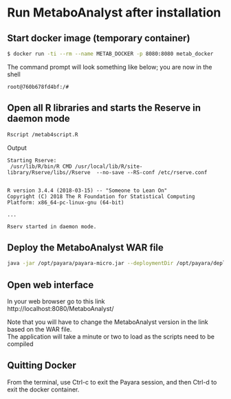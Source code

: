 # Run MetaboAnalyst after installation


## Start docker image (temporary container)

```bash
$ docker run -ti --rm --name METAB_DOCKER -p 8080:8080 metab_docker
```

The command prompt will look something like below; you are now in the shell

```
root@760b678fd4bf:/#
```

## Open all R libraries and starts the Reserve in daemon mode

```bash
Rscript /metab4script.R 
```

Output  

```
Starting Rserve:
 /usr/lib/R/bin/R CMD /usr/local/lib/R/site-library/Rserve/libs//Rserve  --no-save --RS-conf /etc/rserve.conf 


R version 3.4.4 (2018-03-15) -- "Someone to Lean On"
Copyright (C) 2018 The R Foundation for Statistical Computing
Platform: x86_64-pc-linux-gnu (64-bit)

...

Rserv started in daemon mode.
```

## Deploy the MetaboAnalyst WAR file

```bash
java -jar /opt/payara/payara-micro.jar --deploymentDir /opt/payara/deployments
```

## Open web interface

In your web browser go to this link  
http://localhost:8080/MetaboAnalyst/  

Note that you will have to change the MetaboAnalyst version in the link based on the WAR file.  
The application will take a minute or two to load as the scripts need to be compiled

## Quitting Docker

From the terminal, use Ctrl-c to exit the Payara session, and then Ctrl-d to exit the docker container.